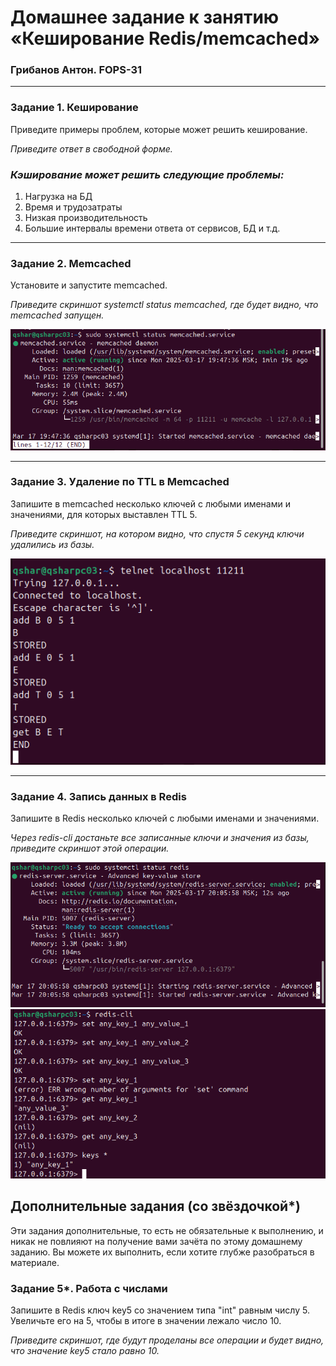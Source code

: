 # Домашнее задание к занятию «Кеширование Redis/memcached»
### Грибанов Антон. FOPS-31

---

### Задание 1. Кеширование 

Приведите примеры проблем, которые может решить кеширование. 

*Приведите ответ в свободной форме.*

### *Кэширование может решить следующие проблемы:*
1. Нагрузка на БД
2. Время и трудозатраты
3. Низкая производительность
4. Большие интервалы времени ответа от сервисов, БД и т.д.

---

### Задание 2. Memcached

Установите и запустите memcached.

*Приведите скриншот systemctl status memcached, где будет видно, что memcached запущен.*

 ![sdb_001](https://github.com/Qshar1408/sdb_02/blob/main/img/sdb_001.png)

---

### Задание 3. Удаление по TTL в Memcached

Запишите в memcached несколько ключей с любыми именами и значениями, для которых выставлен TTL 5. 

*Приведите скриншот, на котором видно, что спустя 5 секунд ключи удалились из базы.*

 ![sdb_002](https://github.com/Qshar1408/sdb_02/blob/main/img/sdb_002.png)
 
---

### Задание 4. Запись данных в Redis

Запишите в Redis несколько ключей с любыми именами и значениями. 

*Через redis-cli достаньте все записанные ключи и значения из базы, приведите скриншот этой операции.*

![sdb_003](https://github.com/Qshar1408/sdb_02/blob/main/img/sdb_003.png)
![sdb_004](https://github.com/Qshar1408/sdb_02/blob/main/img/sdb_004.png)

## Дополнительные задания (со звёздочкой*)
Эти задания дополнительные, то есть не обязательные к выполнению, и никак не повлияют на получение вами зачёта по этому домашнему заданию. Вы можете их выполнить, если хотите глубже разобраться в материале.

### Задание 5*. Работа с числами 

Запишите в Redis ключ key5 со значением типа "int" равным числу 5. Увеличьте его на 5, чтобы в итоге в значении лежало число 10.  

*Приведите скриншот, где будут проделаны все операции и будет видно, что значение key5 стало равно 10.*
